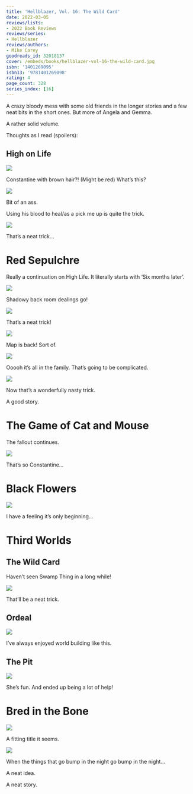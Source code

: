 ```yaml
---
title: 'Hellblazer, Vol. 16: The Wild Card'
date: 2022-03-05
reviews/lists:
- 2022 Book Reviews
reviews/series:
- Hellblazer
reviews/authors:
- Mike Carey
goodreads_id: 32018137
cover: /embeds/books/hellblazer-vol-16-the-wild-card.jpg
isbn: '1401269095'
isbn13: '9781401269098'
rating: 4
page_count: 328
series_index: [16]
---
```

A crazy bloody mess with some old friends in the longer stories and a few neat bits in the short ones. But more of Angela and Gemma. 

A rather solid volume. 

<!--more-->

Thoughts as I read (spoilers):

## High on Life

![](/embeds/books/attachments/hellblazer-16-9b6390.png)

Constantine with brown hair?! (Might be red) What’s this?

![](/embeds/books/attachments/hellblazer-16-fa036d.png)

Bit of an ass. 

Using his blood to heal/as a pick me up is quite the trick. 

![](/embeds/books/attachments/hellblazer-16-7040a2.png)

That’s a neat trick…

# Red Sepulchre
Really a continuation on High Life. It literally starts with ‘Six months later’. 

![](/embeds/books/attachments/hellblazer-16-68f8e3.png)

Shadowy back room dealings go!

![](/embeds/books/attachments/hellblazer-16-086de2.png)

That’s a neat trick!

![](/embeds/books/attachments/hellblazer-16-e166f1.png)

Map is  back! Sort of. 

![](/embeds/books/attachments/hellblazer-16-16c52b.png)

Ooooh it’s all in the family. That’s going to be complicated. 

![](/embeds/books/attachments/hellblazer-16-14ae7f.png)

Now that’s a wonderfully nasty trick. 

A good story. 

# The Game of Cat and Mouse 
The fallout continues. 

![](/embeds/books/attachments/hellblazer-16-2ac331.png)

That’s so Constantine…

# Black Flowers

![](/embeds/books/attachments/hellblazer-16-16b2c0.png)

I have a feeling it’s only beginning…

# Third Worlds
## The Wild Card
Haven’t seen Swamp Thing in a long while!

![](/embeds/books/attachments/hellblazer-16-fdff78.png)

That’ll be a neat trick. 

## Ordeal

![](/embeds/books/attachments/hellblazer-16-aea2e2.png)

I’ve always enjoyed world building like this. 

## The Pit

![](/embeds/books/attachments/hellblazer-16-94e696.png)

She’s fun. And ended up being a lot of help!

# Bred in the Bone

![](/embeds/books/attachments/hellblazer-16-3fa230.png)

A fitting title it seems. 

![](/embeds/books/attachments/hellblazer-16-764d07.png)

When the things that go bump in the night go bump in the night…

A neat idea. 

A neat story.